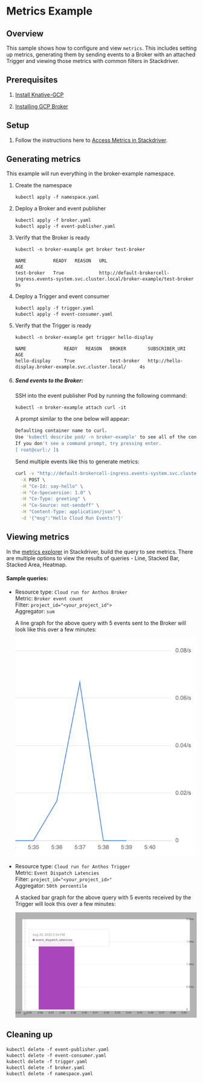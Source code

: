 # Metrics Example

## Overview

This sample shows how to configure and view `metrics`. This includes setting up
metrics, generating them by sending events to a Broker with an attached Trigger
and viewing those metrics with common filters in Stackdriver.

## Prerequisites

1. [Install Knative-GCP](../../install/install-knative-gcp.md)

2. [Installing GCP Broker](../../install/install-gcp-broker.md)

## Setup

1. Follow the instructions here to
   [Access Metrics in Stackdriver](../../how-to/metrics.md).

## Generating metrics

This example will run everything in the broker-example namespace.

1. Create the namespace

   ```shell
   kubectl apply -f namespace.yaml
   ```

2. Deploy a Broker and event publisher

   ```shell
   kubectl apply -f broker.yaml
   kubectl apply -f event-publisher.yaml
   ```

3. Verify that the Broker is ready

   ```shell
   kubectl -n broker-example get broker test-broker
   ```

   ```shell
   NAME          READY   REASON   URL                                                                                                         AGE
   test-broker   True             http://default-brokercell-ingress.events-system.svc.cluster.local/broker-example/test-broker   9s
   ```

4. Deploy a Trigger and event consumer

   ```shell
   kubectl apply -f trigger.yaml
   kubectl apply -f event-consumer.yaml
   ```

5. Verify that the Trigger is ready

   ```shell
   kubectl -n broker-example get trigger hello-display
   ```

   ```shell
   NAME              READY   REASON   BROKER        SUBSCRIBER_URI                                                       AGE
   hello-display     True             test-broker   http://hello-display.broker-example.svc.cluster.local/     4s
   ```

6. ##### Send events to the Broker:

   SSH into the event publisher Pod by running the following command:

   ```shell
   kubectl -n broker-example attach curl -it
   ```

   A prompt similar to the one below will appear:

   ```sh
   Defaulting container name to curl.
   Use 'kubectl describe pod/ -n broker-example' to see all of the containers in this pod.
   If you don't see a command prompt, try pressing enter.
   [ root@curl:/ ]$
   ```

   Send multiple events like this to generate metrics:

   ```sh
   curl -v "http://default-brokercell-ingress.events-system.svc.cluster.local/broker-example/test-broker" \
     -X POST \
     -H "Ce-Id: say-hello" \
     -H "Ce-Specversion: 1.0" \
     -H "Ce-Type: greeting" \
     -H "Ce-Source: not-sendoff" \
     -H "Content-Type: application/json" \
     -d '{"msg":"Hello Cloud Run Events!"}'
   ```

## Viewing metrics

In the
[metrics explorer](https://console.cloud.google.com/monitoring/metrics-explorer)
in Stackdriver, build the query to see metrics. There are multiple options to
view the results of queries - Line, Stacked Bar, Stacked Area, Heatmap.

#### Sample queries:

- Resource type: `Cloud run for Anthos Broker`  
  Metric: `Broker event count`  
  Filter: `project_id="<your_project_id">`  
  Aggregator: `sum`

  A line graph for the above query with 5 events sent to the Broker will look
  like this over a few minutes:

  ![Alt text](broker_event_count.png)

- Resource type: `Cloud run for Anthos Trigger`  
  Metric: `Event Dispatch Latencies`  
  Filter: `project_id="<your_project_id>"`  
  Aggregator: `50th percentile`

  A stacked bar graph for the above query with 5 events received by the Trigger
  will look this over a few minutes:

  ![Alt text](trigger_latencies.png)

## Cleaning up

```shell
kubectl delete -f event-publisher.yaml
kubectl delete -f event-consumer.yaml
kubectl delete -f trigger.yaml
kubectl delete -f broker.yaml
kubectl delete -f namespace.yaml
```
